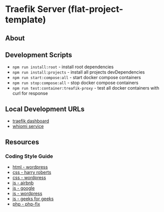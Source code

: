 # Traefik Server (flat-project-template)

## About

## Development Scripts

- `npm run install:root` - install root dependencies
- `npm run install:projects` - install all projects devDependencies
- `npm run start:compose:all` - start docker compose containers
- `npm run stop:compose:all` - stop docker compose containers
- `npm run test:container:treafik-proxy` - test all docker containers with curl for response

## Local Development URLs

- [traefik dashboard](http://localhost:8080/dashboard)
- [whiomi service](https://whoami-service-tpl-traefik-proxy.localhost/)

## Resources

### Coding Style Guide

- [html - wordpress](https://developer.wordpress.org/coding-standards/wordpress-coding-standards/html/)
- [css - harry roberts](https://cssguidelin.es/)
- [css - wordpress](https://developer.wordpress.org/coding-standards/wordpress-coding-standards/css/)
- [js - airbnb](https://github.com/airbnb/javascript)
- [js - google](https://google.github.io/styleguide/jsguide.html)
- [js - wordpress](https://developer.wordpress.org/coding-standards/wordpress-coding-standards/javascript/)
- [js - geeks for geeks](https://www.geeksforgeeks.org/javascript-style-guide-and-coding-conventions/)
- [php - php-fix](https://www.php-fig.org/psr/)
